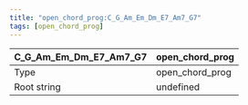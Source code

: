 ```yaml
---
title: "open_chord_prog:C_G_Am_Em_Dm_E7_Am7_G7"
tags: [open_chord_prog]
---
```


|C_G_Am_Em_Dm_E7_Am7_G7|open_chord_prog|
|---|---|
|Type|open_chord_prog|
|Root string|undefined|

